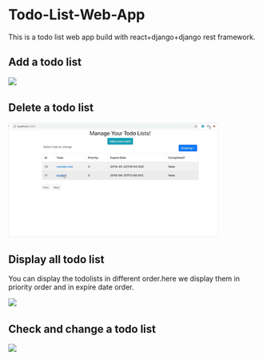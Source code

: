 # Todo-List-Web-App
This is a todo list web app build with react+django+django rest framework.

## Add a todo list
<img src='images/create_todo.gif'>

## Delete a todo list
<img src='images/delete.gif'>

## Display all todo list
You can display the todolists in different order.here we display them in priority order and in expire date order.

<img src='images/display.gif'>

## Check and change a todo list
<img src='images/change.gif'>


